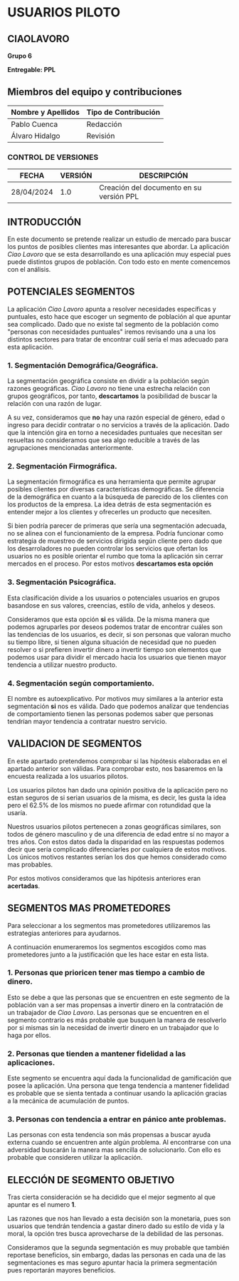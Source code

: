 # USUARIOS PILOTO

## CIAOLAVORO
**Grupo 6**

**Entregable: PPL**

## Miembros del equipo y contribuciones

| Nombre y Apellidos | Tipo de Contribución |
|---------------------|-----------------------|
| Pablo Cuenca         | Redacción             |
| Álvaro Hidalgo        | Revisión             |



### CONTROL DE VERSIONES
| FECHA      | VERSIÓN | DESCRIPCIÓN                                      |
|------------|---------|--------------------------------------------------|
| 28/04/2024 | 1.0     | Creación del documento en su versión PPL         |


## INTRODUCCIÓN

En este documento se pretende realizar un estudio de mercado para buscar los puntos de posibles clientes mas interesantes que abordar. La aplicación  *Ciao Lavoro* que se esta desarrollando es una aplicación muy especial pues puede distintos grupos de población. Con todo esto en mente comencemos con el análisis.

## POTENCIALES SEGMENTOS

La aplicación *Ciao Lavoro* apunta a resolver necesidades específicas y puntuales, esto hace que escoger un segmento de población al que apuntar sea complicado. Dado que no existe tal segmento de la población como "personas con necesidades puntuales" iremos revisando una a una los distintos sectores para tratar de encontrar cuál sería el mas adecuado para esta aplicación.

### 1. Segmentación Demográfica/Geográfica.

La segmentación geográfica consiste en dividir a la población según razones geográficas. *Ciao Lavoro* no tiene una estrecha relación con grupos geográficos, por tanto, **descartamos** la posibilidad de buscar la relación con una razón de lugar.

A su vez, consideramos que **no** hay una razón especial de género, edad o ingreso para decidir contratar o no servicios a través de la aplicación. Dado que la intención gira en torno a necesidades puntuales que necesitan ser resueltas no consideramos que sea algo reducible a través de las agrupaciones mencionadas anteriormente. 

### 2. Segmentación Firmográfica.

La segmentación firmográfica es una herramienta que permite agrupar posibles clientes por diversas características demográficas. Se diferencia de la demográfica en cuanto a la búsqueda de parecido de los clientes con los productos de la empresa. La idea detrás de esta segmentación es entender mejor a los clientes y ofrecerles un producto que necesiten.

Si bien podría parecer de primeras que sería una segmentación adecuada, no se alinea con el funcionamiento de la empresa. Podría funcionar como estrategia de muestreo de servicios dirigida según cliente pero dado que los desarroladores no pueden controlar los servicios que ofertan los usuarios no es posible orientar el rumbo que toma la aplicación sin cerrar mercados en el proceso. Por estos motivos **descartamos esta opción**

### 3. Segmentación Psicográfica.

Esta clasificación divide a los usuarios o potenciales usuarios en grupos basandose en sus valores, creencias, estilo de vida, anhelos y deseos.

Consideramos que esta opción **si** es válida. De la misma manera que podemos agruparles por deseos podemos tratar de encontrar cuáles son las tendencias de los usuarios, es decir, si son personas que valoran mucho su tiempo libre, si tienen alguna situación de necesidad que no pueden resolver o si  prefieren invertir dinero a invertir tiempo son elementos que podemos usar para dividir el mercado hacia los usuarios que tienen mayor tendencia a utilizar nuestro producto.

### 4. Segmentación según comportamiento.

El nombre es autoexplicativo. Por motivos muy similares a la anterior esta segmentación **si** nos es válida. Dado que podemos analizar que tendencias de comportamiento tienen las personas podemos saber que personas tendrían mayor tendencia a contratar nuestro servicio.

## VALIDACION DE SEGMENTOS

En este apartado pretendemos comprobar si las hipótesis elaboradas en el apartado anterior son válidas. Para comprobar esto, nos basaremos en la encuesta realizada a los usuarios pilotos.

Los usuarios pilotos han dado una opinión positiva de la aplicación pero no estan seguros de si serian usuarios de la misma, es decir, les gusta la idea pero el 62.5% de los mismos no puede afirmar con rotundidad que la usaría.

Nuestros usuarios pilotos pertenecen a zonas geográficas similares, son todos de género masculino y de una diferencia de edad entre sí no mayor a tres años. Con estos datos dada la disparidad en las respuestas podemos decir que sería complicado diferenciarles por cualquiera de estos motivos. Los únicos motivos restantes serían los dos que hemos considerado como mas probables. 

Por estos motivos consideramos que las hipótesis anteriores eran **acertadas**.

## SEGMENTOS MAS PROMETEDORES

Para seleccionar a los segmentos mas prometedores utilizaremos las estrategias anteriores para ayudarnos.

A continuación enumeraremos los segmentos escogidos como mas prometedores junto a la justificación que les hace estar en esta lista.

### 1. Personas que prioricen tener mas tiempo a cambio de dinero.

Esto se debe a que las personas que se encuentren en este segmento de la población van a ser mas propensas a invertir dinero en la contratación de un trabajador de *Ciao Lavoro*. Las personas que se encuentren en el segmento contrario es más probable que busquen la manera de resolverlo por si mismas sin la necesidad de invertir dinero en un trabajador que lo haga por ellos.

### 2. Personas que tienden a mantener fidelidad a las aplicaciones.

Este segmento se encuentra aquí dada la funcionalidad de gamificación que posee la aplicación. Una persona que tenga tendencia a mantener fidelidad es probable que se sienta tentada a continuar usando la aplicación gracias a la mecánica de acumulación de puntos.

### 3. Personas con tendencia a entrar en pánico ante problemas.

Las personas con esta tendencia son más propensas a buscar ayuda externa cuando se encuentren ante algún problema. Al encontrarse con una adversidad buscarán la manera mas sencilla de solucionarlo. Con ello es probable que consideren utilizar la aplicación.

## ELECCIÓN DE SEGMENTO OBJETIVO

Tras cierta consideración se ha decidido que el mejor segmento al que apuntar es el numero **1**.

Las razones que nos han llevado a esta decisión son la monetaria, pues son usuarios que tendrán tendencia a gastar dinero dado su estilo de vida y la moral, la opción tres busca aprovecharse de la debilidad de las personas.

Consideramos que la segunda segmentación es muy probable que también reportase beneficios, sin embargo, dadas las personas en cada una de las segmentaciones es mas seguro apuntar hacia la primera segmentación pues reportarán mayores beneficios.
